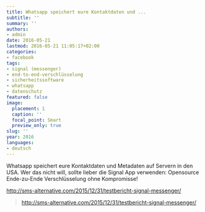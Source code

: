 ```yaml
---
title: Whatsapp speichert eure Kontaktdaten und ...
subtitle: ''
summary: ''
authors:
- admin
date: 2016-05-21
lastmod: 2016-05-21 11:05:17+02:00
categories:
- facebook
tags:
- signal (messenger)
- end-to-end-verschlüsselung
- sicherheitssoftware
- whatsapp
- datenschutz
featured: false
image:
  placement: 1
  caption: ''
  focal_point: Smart
  preview_only: true
slug: ''
year: 2016
languages:
- deutsch
---
```


Whatsapp speichert eure Kontaktdaten und Metadaten auf Servern in den USA. Wer das nicht will, sollte lieber die Signal App verwenden: Opensource Ende-zu-Ende Verschlüsselung ohne Kompromisse!

http://sms-alternative.com/2015/12/31/testbericht-signal-messenger/
> http://sms-alternative.com/2015/12/31/testbericht-signal-messenger/
